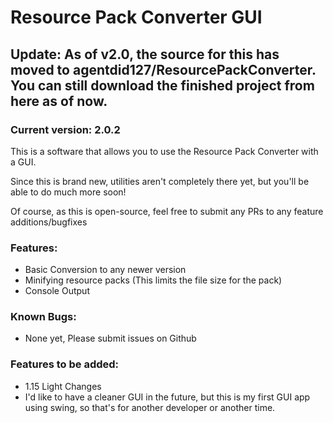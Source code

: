 # Resource Pack Converter GUI
## Update: As of v2.0, the source for this has moved to agentdid127/ResourcePackConverter. You can still download the finished project from here as of now.
### Current version: 2.0.2

This is a software that allows you to use the Resource Pack Converter with a GUI.

Since this is brand new, utilities aren't completely there yet, but you'll be able to do much more soon!


Of course, as this is open-source, feel free to submit any PRs to any feature additions/bugfixes
### Features:
- Basic Conversion to any newer version
- Minifying resource packs (This limits the file size for the pack)
- Console Output

### Known Bugs:
- None yet, Please submit issues on Github

### Features to be added:
- 1.15 Light Changes
- I'd like to have a cleaner GUI in the future, but this is my first GUI app using swing, so that's for another developer or another time.
